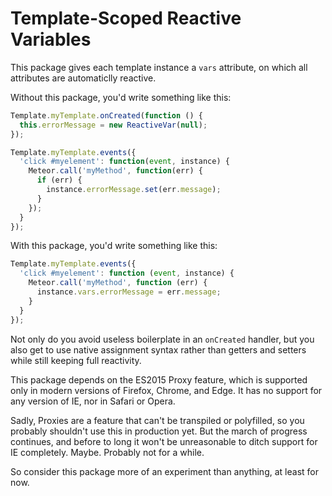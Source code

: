 # Template-Scoped Reactive Variables

This package gives each template instance a `vars` attribute, on which all attributes are automaticlly reactive.

Without this package, you'd write something like this:

````javascript
Template.myTemplate.onCreated(function () {
  this.errorMessage = new ReactiveVar(null);
});

Template.myTemplate.events({
  'click #myelement': function(event, instance) {
    Meteor.call('myMethod', function(err) {
      if (err) {
        instance.errorMessage.set(err.message);
      }
    });
  }
});
````

With this package, you'd write something like this:
````javascript
Template.myTemplate.events({
  'click #myelement': function (event, instance) {
    Meteor.call('myMethod', function (err) {
      instance.vars.errorMessage = err.message;
    }
  }
});
````

Not only do you avoid useless boilerplate in an `onCreated` handler, but you also get to use native assignment syntax rather than getters and setters while still keeping full reactivity.

This package depends on the ES2015 Proxy feature, which is supported only in modern versions of Firefox, Chrome, and Edge. It has no support for any version of IE, nor in Safari or Opera.

Sadly, Proxies are a feature that can't be transpiled or polyfilled, so you probably shouldn't use this in production yet. But the march of progress continues, and before to long it won't be unreasonable to ditch support for IE completely. Maybe. Probably not for a while.

So consider this package more of an experiment than anything, at least for now.

